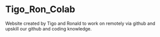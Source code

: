 # Tigo_Ron_Colab
Website created by Tigo and Ronald to work on remotely via github and upskill our github and coding knowledge.
